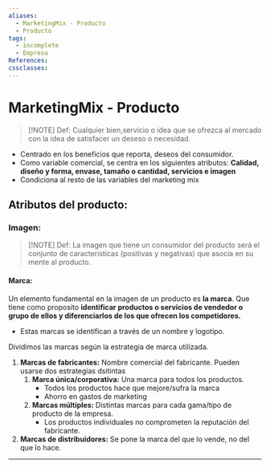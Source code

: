 ```yaml
---
aliases:
  - MarketingMix - Producto
  - Producto
tags:
  - incomplete
  - Empresa
References: 
cssclasses:
---
```

# MarketingMix - Producto

> [!NOTE] Def: 
> Cualquier bien,servicio o idea que se ofrezca al mercado con la idea de satisfacer un deseso o necesidad. 
> 
+ Centrado en los beneficios que reporta, deseos del consumidor.
+ Como variable comercial, se centra en los siguientes atributos: **Calidad, diseño y forma, envase, tamaño o cantidad, servicios e imagen**
+ Condiciona al resto de las variables del marketing mix
## Atributos del producto: 

### Imagen: 

> [!NOTE] Def: 
> La imagen que tiene un consumidor del producto será el conjunto de características (positivas y negativas) que  asocia en su mente al producto.
#### Marca:
Un elemento fundamental en la imagen de un producto es **la marca**. Que tiene como proposito **identificar productos o servicios de vendedor o grupo de ellos y diferenciarlos de los que ofrecen los competidores.**
+ Estas marcas se identifican a través de un nombre y logotipo.

Dividimos las marcas según la estrategia de marca utilizada. 
1. **Marcas de fabricantes:** Nombre comercial del fabricante. Pueden usarse dos estrategias dsitintas
	1. **Marca única/corporativa:** Una marca para todos los productos. 
	   + Todos los productos hace que mejore/sufra la marca
	   + Ahorro en gastos de marketing 
	2. **Marcas múltiples:** Distintas marcas para cada gama/tipo de producto de la empresa. 
	   + Los productos individuales no comprometen la reputación del fabricante. 
2. **Marcas de distribuidores:** Se pone la marca del que lo vende, no del que lo hace. 
***